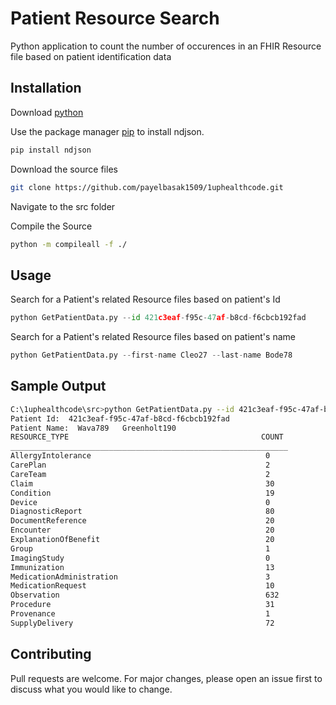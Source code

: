 # Patient Resource Search

Python application to count the number of occurences in an FHIR Resource file based on patient identification data 

## Installation

Download [python](https://www.python.org/downloads/)

Use the package manager [pip](https://pip.pypa.io/en/stable/) to install ndjson.
```bash
pip install ndjson
```

Download the source files
```bash
git clone https://github.com/payelbasak1509/1uphealthcode.git
```

Navigate to the src folder

Compile the Source
```bash
python -m compileall -f ./
```

## Usage

Search for a Patient's related Resource files based on patient's Id
```python
python GetPatientData.py --id 421c3eaf-f95c-47af-b8cd-f6cbcb192fad
```

Search for a Patient's related Resource files based on patient's name
```python
python GetPatientData.py --first-name Cleo27 --last-name Bode78
```

## Sample Output

```bash
C:\1uphealthcode\src>python GetPatientData.py --id 421c3eaf-f95c-47af-b8cd-f6cbcb192fad
Patient Id:  421c3eaf-f95c-47af-b8cd-f6cbcb192fad
Patient Name:  Wava789   Greenholt190
RESOURCE_TYPE                                           COUNT
______________________________________________________________
AllergyIntolerance                                       0
CarePlan                                                 2
CareTeam                                                 2
Claim                                                    30
Condition                                                19
Device                                                   0
DiagnosticReport                                         80
DocumentReference                                        20
Encounter                                                20
ExplanationOfBenefit                                     20
Group                                                    1
ImagingStudy                                             0
Immunization                                             13
MedicationAdministration                                 3
MedicationRequest                                        10
Observation                                              632
Procedure                                                31
Provenance                                               1
SupplyDelivery                                           72
```

## Contributing
Pull requests are welcome. For major changes, please open an issue first to discuss what you would like to change.
